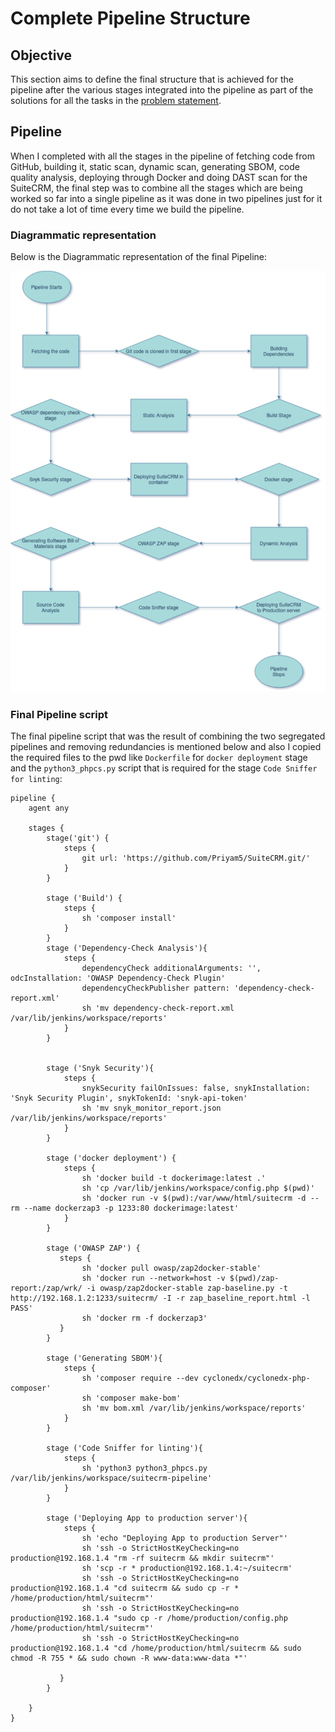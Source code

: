 # Complete Pipeline Structure

## Objective
This section aims to define the final structure that is achieved for the pipeline after the various stages integrated into the pipeline as part of the solutions for all the tasks in the [problem statement](https://intern-appsecco.netlify.app/problem-statement/).

## Pipeline

When I completed with all the stages in the pipeline of fetching code from GitHub, building it, static scan, dynamic scan, generating SBOM, code quality analysis, deploying through Docker and doing DAST scan for the SuiteCRM, the final step was to combine all the stages which are being worked so far into a single pipeline as it was done in two pipelines just for it do not take a lot of time every time we build the pipeline.

### Diagrammatic representation

Below is the Diagrammatic representation of the final Pipeline:

![Image](Images/complete-pipeline.png)

### Final Pipeline script

The final pipeline script that was the result of combining the two segregated pipelines and removing redundancies is mentioned below and also I copied the required files to the pwd like `Dockerfile` for `docker deployment` stage and the `python3_phpcs.py` script that is required for the stage `Code Sniffer for linting`:

```
pipeline {
    agent any

    stages {
        stage('git') {
            steps {
                git url: 'https://github.com/Priyam5/SuiteCRM.git/'
            }
        }
        
        stage ('Build') {
            steps {
                sh 'composer install'
            }
        }
        stage ('Dependency-Check Analysis'){
            steps {
                dependencyCheck additionalArguments: '', odcInstallation: 'OWASP Dependency-Check Plugin'
                dependencyCheckPublisher pattern: 'dependency-check-report.xml'
                sh 'mv dependency-check-report.xml /var/lib/jenkins/workspace/reports'
            }    
        }
        
         
        stage ('Snyk Security'){
            steps {
                snykSecurity failOnIssues: false, snykInstallation: 'Snyk Security Plugin', snykTokenId: 'snyk-api-token'
                sh 'mv snyk_monitor_report.json /var/lib/jenkins/workspace/reports'
            }    
        }

        stage ('docker deployment') {
            steps {
                sh 'docker build -t dockerimage:latest .'
                sh 'cp /var/lib/jenkins/workspace/config.php $(pwd)'
                sh 'docker run -v $(pwd):/var/www/html/suitecrm -d --rm --name dockerzap3 -p 1233:80 dockerimage:latest'
            }
        }

        stage ('OWASP ZAP') {
           steps {
                sh 'docker pull owasp/zap2docker-stable'
                sh 'docker run --network=host -v $(pwd)/zap-report:/zap/wrk/ -i owasp/zap2docker-stable zap-baseline.py -t http://192.168.1.2:1233/suitecrm/ -I -r zap_baseline_report.html -l PASS'
                sh 'docker rm -f dockerzap3'
           }
        }

        stage ('Generating SBOM'){
            steps {
                sh 'composer require --dev cyclonedx/cyclonedx-php-composer'
                sh 'composer make-bom'
                sh 'mv bom.xml /var/lib/jenkins/workspace/reports'
            }
        }
        
        stage ('Code Sniffer for linting'){
            steps {
                sh 'python3 python3_phpcs.py /var/lib/jenkins/workspace/suitecrm-pipeline'
            }
        }

        stage ('Deploying App to production server'){
            steps {
                sh 'echo "Deploying App to production Server"'
                sh 'ssh -o StrictHostKeyChecking=no production@192.168.1.4 "rm -rf suitecrm && mkdir suitecrm"'
                sh 'scp -r * production@192.168.1.4:~/suitecrm'
                sh 'ssh -o StrictHostKeyChecking=no production@192.168.1.4 "cd suitecrm && sudo cp -r * /home/production/html/suitecrm"'
                sh 'ssh -o StrictHostKeyChecking=no production@192.168.1.4 "sudo cp -r /home/production/config.php /home/production/html/suitecrm"'     
                sh 'ssh -o StrictHostKeyChecking=no production@192.168.1.4 "cd /home/production/html/suitecrm && sudo chmod -R 755 * && sudo chown -R www-data:www-data *"'
                
           }
        }
        
    }
}       
```        
